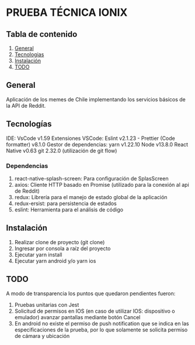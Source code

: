 # PRUEBA TÉCNICA IONIX

## Tabla de contenido

1. [General](#General)
2. [Tecnologias](#Tecnologias)
3. [Instalación](#Instalación)
4. [TODO](#todo)

## General

Aplicación de los memes de Chile implementando los servicios básicos de la API de Reddit.

## Tecnologías

IDE: VsCode v1.59
Extensiones VSCode: Eslint v2.1.23 - Prettier (Code formatter) v8.1.0
Gestor de dependencias: yarn v1.22.10
Node v13.8.0
React Native v0.63
git 2.32.0 (utilización de git flow)

### Dependencias

1. react-native-splash-screen: Para configuración de SplasScreen
2. axios: Cliente HTTP basado en Promise (utilizado para la conexión al api de Reddit)
3. redux: Librería para el manejo de estado global de la aplicación
4. redux-ersist: para persistencia de estados
5. eslint: Herramienta para el análisis de código

## Instalación

1. Realizar clone de proyecto (git clone)
2. Ingresar por consola a raíz del proyecto
3. Ejecutar yarn install
4. Ejecutar yarn android y/o yarn ios

## TODO

A modo de transparencia los puntos que quedaron pendientes fueron:

1. Pruebas unitarias con Jest
2. Solicitud de permisos en IOS (en caso de utilizar IOS: dispositivo o emulador) avanzar pantallas mediante botón Cancel
3. En android no existe el permiso de push notification que se indica en las especificaciones de la prueba, por lo que
   solamente se solicita permiso de cámara y ubicación
